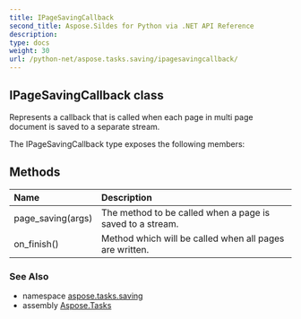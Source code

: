 ```yaml
---
title: IPageSavingCallback
second_title: Aspose.Sildes for Python via .NET API Reference
description: 
type: docs
weight: 30
url: /python-net/aspose.tasks.saving/ipagesavingcallback/
---
```


## IPageSavingCallback class

Represents a callback that is called when each page in multi page document is saved to a separate stream.

The IPageSavingCallback type exposes the following members:
## Methods
| Name | Description |
| :- | :- |
|page_saving(args)|The method to be called when a page is saved to a stream.|
|on_finish()|Method which will be called when all pages are written.|

### See Also

* namespace [aspose.tasks.saving](../../aspose.tasks.saving/)
* assembly [Aspose.Tasks](/tasks/python-net/)

